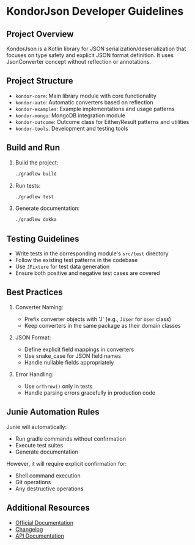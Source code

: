 # KondorJson Developer Guidelines

## Project Overview

KondorJson is a Kotlin library for JSON serialization/deserialization that focuses on type safety and explicit JSON
format definition. It uses JsonConverter concept without reflection or annotations.

## Project Structure

- `kondor-core`: Main library module with core functionality
- `kondor-auto`: Automatic converters based on reflection
- `kondor-examples`: Example implementations and usage patterns
- `kondor-mongo`: MongoDB integration module
- `kondor-outcome`: Outcome class for Either/Result patterns and utilities
- `kondor-tools`: Development and testing tools

## Build and Run

1. Build the project:
   ```bash
   ./gradlew build
   ```
2. Run tests:
   ```bash
   ./gradlew test
   ```
3. Generate documentation:
   ```bash
   ./gradlew dokka
   ```

## Testing Guidelines

- Write tests in the corresponding module's `src/test` directory
- Follow the existing test patterns in the codebase
- Use `JFixture` for test data generation
- Ensure both positive and negative test cases are covered

## Best Practices

1. Converter Naming:
    - Prefix converter objects with 'J' (e.g., `JUser` for `User` class)
    - Keep converters in the same package as their domain classes

2. JSON Format:
    - Define explicit field mappings in converters
    - Use snake_case for JSON field names
    - Handle nullable fields appropriately

3. Error Handling:
    - Use `orThrow()` only in tests
    - Handle parsing errors gracefully in production code

## Junie Automation Rules

Junie will automatically:

- Run gradle commands without confirmation
- Execute test suites
- Generate documentation

However, it will require explicit confirmation for:

- Shell command execution
- Git operations
- Any destructive operations

## Additional Resources

- [Official Documentation](README.md)
- [Changelog](CHANGELOG.md)
- [API Documentation](https://uberto.github.io/kondor-json/)